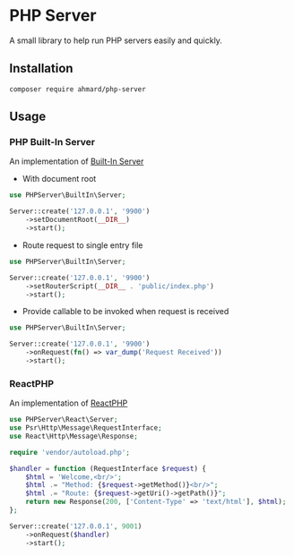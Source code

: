 # PHP Server
A small library to help run PHP servers easily and quickly. 

## Installation
```
composer require ahmard/php-server
```

## Usage
### PHP Built-In Server
An implementation of [Built-In Server](https://www.php.net/manual/en/features.commandline.webserver.php)

- With document root
```php
use PHPServer\BuiltIn\Server;

Server::create('127.0.0.1', '9900')
    ->setDocumentRoot(__DIR__)
    ->start();
```

- Route request to single entry file
```php
use PHPServer\BuiltIn\Server;

Server::create('127.0.0.1', '9900')
    ->setRouterScript(__DIR__ . 'public/index.php')
    ->start();
```

- Provide callable to be invoked when request is received
```php
use PHPServer\BuiltIn\Server;

Server::create('127.0.0.1', '9900')
    ->onRequest(fn() => var_dump('Request Received'))
    ->start();
```


### ReactPHP
An implementation of [ReactPHP](https://reactphp.org)

```php
use PHPServer\React\Server;
use Psr\Http\Message\RequestInterface;
use React\Http\Message\Response;

require 'vendor/autoload.php';

$handler = function (RequestInterface $request) {
    $html = 'Welcome,<br/>';
    $html .= "Method: {$request->getMethod()}<br/>";
    $html .= "Route: {$request->getUri()->getPath()}";
    return new Response(200, ['Content-Type' => 'text/html'], $html);
};

Server::create('127.0.0.1', 9001)
    ->onRequest($handler)
    ->start();
```